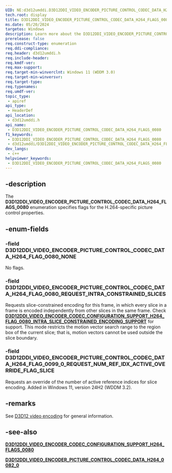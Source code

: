 ```yaml
---
UID: NE:d3d12umddi.D3D12DDI_VIDEO_ENCODER_PICTURE_CONTROL_CODEC_DATA_H264_FLAGS_0080
tech.root: display
title: D3D12DDI_VIDEO_ENCODER_PICTURE_CONTROL_CODEC_DATA_H264_FLAGS_0080
ms.date: 05/20/2024
targetos: Windows
description: Learn more about the D3D12DDI_VIDEO_ENCODER_PICTURE_CONTROL_CODEC_DATA_H264_FLAGS_0080 enumeration.
prerelease: false
req.construct-type: enumeration
req.ddi-compliance: 
req.header: d3d12umddi.h
req.include-header: 
req.kmdf-ver: 
req.max-support: 
req.target-min-winverclnt: Windows 11 (WDDM 3.0)
req.target-min-winversvr: 
req.target-type: 
req.typenames: 
req.umdf-ver: 
topic_type:
 - apiref
api_type:
 - HeaderDef
api_location:
 - d3d12umddi.h
api_name:
 - D3D12DDI_VIDEO_ENCODER_PICTURE_CONTROL_CODEC_DATA_H264_FLAGS_0080
f1_keywords:
 - D3D12DDI_VIDEO_ENCODER_PICTURE_CONTROL_CODEC_DATA_H264_FLAGS_0080
 - d3d12umddi/D3D12DDI_VIDEO_ENCODER_PICTURE_CONTROL_CODEC_DATA_H264_FLAGS_0080
dev_langs:
 - c++
helpviewer_keywords:
 - D3D12DDI_VIDEO_ENCODER_PICTURE_CONTROL_CODEC_DATA_H264_FLAGS_0080
---
```


## -description

The **D3D12DDI_VIDEO_ENCODER_PICTURE_CONTROL_CODEC_DATA_H264_FLAGS_0080** enumeration specifies flags for the H.264-specific picture control properties.

## -enum-fields

### -field D3D12DDI_VIDEO_ENCODER_PICTURE_CONTROL_CODEC_DATA_H264_FLAG_0080_NONE

No flags.

### -field D3D12DDI_VIDEO_ENCODER_PICTURE_CONTROL_CODEC_DATA_H264_FLAG_0080_REQUEST_INTRA_CONSTRAINED_SLICES

Requests slice-constrained encoding for this frame, in which every slice in a frame is encoded independently from other slices in the same frame. Check [**D3D12DDI_VIDEO_ENCODER_CODEC_CONFIGURATION_SUPPORT_H264_FLAG_0080_INTRA_SLICE_CONSTRAINED_ENCODING_SUPPORT**](ne-d3d12umddi-d3d12ddi_video_encoder_codec_configuration_support_h264_flags_0080.md) for support. This mode restricts the motion vector search range to the region box of the current slice; that is, motion vectors cannot be used outside the slice boundary.

### -field D3D12DDI_VIDEO_ENCODER_PICTURE_CONTROL_CODEC_DATA_H264_FLAG_0099_0_REQUEST_NUM_REF_IDX_ACTIVE_OVERRIDE_FLAG_SLICE

Requests an override of the number of active reference indices for slice encoding. Added in Windows 11, version 24H2 (WDDM 3.2).

## -remarks

See [D3D12 video encoding](/windows-hardware/drivers/display/video-encoding-d3d12) for general information.

## -see-also

[**D3D12DDI_VIDEO_ENCODER_CODEC_CONFIGURATION_SUPPORT_H264_FLAGS_0080**](ne-d3d12umddi-d3d12ddi_video_encoder_codec_configuration_support_h264_flags_0080.md)

[**D3D12DDI_VIDEO_ENCODER_PICTURE_CONTROL_CODEC_DATA_H264_0082_0**](ns-d3d12umddi-d3d12ddi_video_encoder_picture_control_codec_data_h264_0082_0.md)
